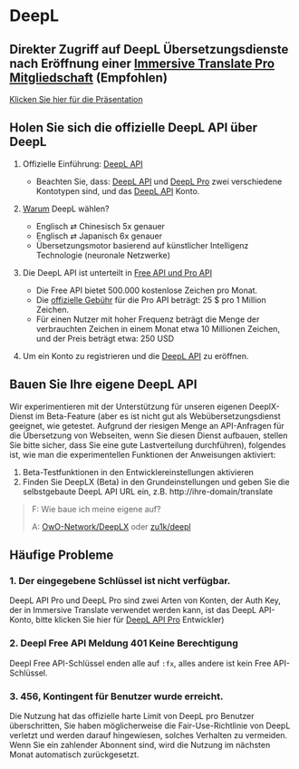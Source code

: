 # DeepL

## Direkter Zugriff auf DeepL Übersetzungsdienste nach Eröffnung einer [Immersive Translate Pro Mitgliedschaft](https://immersivetranslate.com/en/pricing/) (Empfohlen)

[Klicken Sie hier für die Präsentation](https://immersivetranslate.com/en/pricing/)

## Holen Sie sich die offizielle DeepL API über DeepL

1. Offizielle Einführung: [DeepL API](https://www.deepl.com/en/pro#developer)
   - Beachten Sie, dass: [DeepL API](https://www.deepl.com/en/pro#developer) und [DeepL Pro](https://www.deepl.com/pro) zwei verschiedene Kontotypen sind, und das [DeepL API](https://www.deepl.com/en/pro/select-country#developer) Konto.

2. [Warum](https://www.deepl.com/en/whydeepl) DeepL wählen?

   - Englisch ⇄ Chinesisch 5x genauer
   - Englisch ⇄ Japanisch 6x genauer
   - Übersetzungsmotor basierend auf künstlicher Intelligenz Technologie (neuronale Netzwerke)

3. Die DeepL API ist unterteilt in [Free API und Pro API](https://www.deepl.com/en/pro#developer)

   - Die Free API bietet 500.000 kostenlose Zeichen pro Monat.
   - Die [offizielle Gebühr](https://www.deepl.com/en/pro#developer) für die Pro API beträgt: 25 $ pro 1 Million Zeichen.
   - Für einen Nutzer mit hoher Frequenz beträgt die Menge der verbrauchten Zeichen in einem Monat etwa 10 Millionen Zeichen, und der Preis beträgt etwa: 250 USD

4. Um ein Konto zu registrieren und die [DeepL API](https://www.deepl.com/en/pro#developer) zu eröffnen.

## Bauen Sie Ihre eigene DeepL API

Wir experimentieren mit der Unterstützung für unseren eigenen DeeplX-Dienst im Beta-Feature (aber es ist nicht gut als Webübersetzungsdienst geeignet, wie getestet. Aufgrund der riesigen Menge an API-Anfragen für die Übersetzung von Webseiten, wenn Sie diesen Dienst aufbauen, stellen Sie bitte sicher, dass Sie eine gute Lastverteilung durchführen), folgendes ist, wie man die experimentellen Funktionen der Anweisungen aktiviert:

1. Beta-Testfunktionen in den Entwicklereinstellungen aktivieren
2. Finden Sie DeepLX (Beta) in den Grundeinstellungen und geben Sie die selbstgebaute DeepL API URL ein, z.B. http\://ihre-domain/translate

> F: Wie baue ich meine eigene auf?
>
> A: [OwO-Network/DeepLX](https://github.com/OwO-Network/DeepLX#setup-on-immersive-translate) oder [zu1k/deepl](https://github.com/KyleChoy/zotero-pdf-translate/blob/CustomDeepL/README.md)

## Häufige Probleme

### 1. Der eingegebene Schlüssel ist nicht verfügbar.

DeepL API Pro und DeepL Pro sind zwei Arten von Konten, der Auth Key, der in Immersive Translate verwendet werden kann, ist das DeepL API-Konto, bitte klicken Sie hier für [DeepL API Pro](https://www.deepl.com/en/pro/select-country#) Entwickler)

### 2. Deepl Free API Meldung 401 Keine Berechtigung

Deepl Free API-Schlüssel enden alle auf `:fx`, alles andere ist kein Free API-Schlüssel.

### 3. 456, Kontingent für Benutzer wurde erreicht.

Die Nutzung hat das offizielle harte Limit von DeepL pro Benutzer überschritten, Sie haben möglicherweise die Fair-Use-Richtlinie von DeepL verletzt und werden darauf hingewiesen, solches Verhalten zu vermeiden. Wenn Sie ein zahlender Abonnent sind, wird die Nutzung im nächsten Monat automatisch zurückgesetzt.